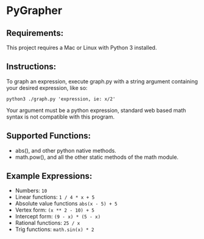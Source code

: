 # PyGrapher
<!-- Open this file in a MarkDown viewer to see optimized output -->

## Requirements:
This project requires a Mac or Linux with Python 3 installed.

## Instructions:
To graph an expression, execute graph.py with a string argument containing your desired expression, like so:

```
python3 ./graph.py 'expression, ie: x/2'
```

Your argument must be a python expression, standard web based math syntax is not compatible with this program.

## Supported Functions:
  - abs(), and other python native methods.
  - math.pow(), and all the other static methods of the math module.

## Example Expressions:
  - Numbers: `10`
  - Linear functions: `1 / 4 * x + 5`
  - Absolute value functions `abs(x - 5) + 5`
  - Vertex form: `(x ** 2 - 10) + 5`
  - Intercept form: `(9 - x) * (5 - x)`
  - Rational functions: `25 / x`
  - Trig functions: `math.sin(x) * 2`
